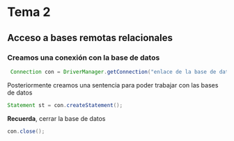 # Tema 2
## Acceso a bases remotas relacionales

### Creamos una conexión con la base de datos
```java
 Connection con = DriverManager.getConnection("enlace de la base de datos");
```

Posteriormente creamos una sentencia para poder trabajar con las bases de datos
```java
Statement st = con.createStatement();
```

**Recuerda**, cerrar la base de datos
```java
con.close();
```